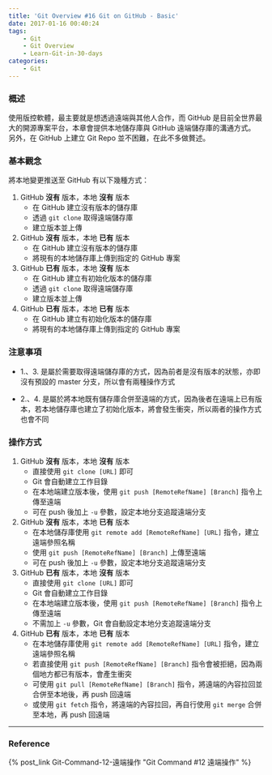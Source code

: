 ```yaml
---
title: 'Git Overview #16 Git on GitHub - Basic'
date: 2017-01-16 00:40:24
tags: 
    - Git
    - Git Overview
    - Learn-Git-in-30-days
categories:
    - Git
---
```

### 概述
使用版控軟體，最主要就是想透過遠端與其他人合作，而 GitHub 是目前全世界最大的開源專案平台，本章會提供本地儲存庫與 GitHub 遠端儲存庫的溝通方式。
另外，在 GitHub 上建立 Git Repo 並不困難，在此不多做贅述。

<!-- more -->

### 基本觀念
將本地變更推送至 GitHub 有以下幾種方式：

1. GitHub **沒有** 版本，本地 **沒有** 版本
    - 在 GitHub 建立沒有版本的儲存庫
    - 透過 `git clone` 取得遠端儲存庫
    - 建立版本並上傳
2. GitHub **沒有** 版本，本地 **已有** 版本
    - 在 GitHub 建立沒有版本的儲存庫
    - 將現有的本地儲存庫上傳到指定的 GitHub 專案 
3. GitHub **已有** 版本，本地 **沒有** 版本
    - 在 GitHub 建立有初始化版本的儲存庫
    - 透過 `git clone` 取得遠端儲存庫
    - 建立版本並上傳 
4. GitHub **已有** 版本，本地 **已有** 版本
    - 在 GitHub 建立有初始化版本的儲存庫
    - 將現有的本地儲存庫上傳到指定的 GitHub 專案


### 注意事項
 - 1.、3. 是屬於需要取得遠端儲存庫的方式，因為前者是沒有版本的狀態，亦即沒有預設的 master 分支，所以會有兩種操作方式
 

 - 2.、4. 是屬於將本地既有儲存庫合併至遠端的方式，因為後者在遠端上已有版本，若本地儲存庫也建立了初始化版本，將會發生衝突，所以兩者的操作方式也會不同
 
 
### 操作方式

1. GitHub **沒有** 版本，本地 **沒有** 版本
    - 直接使用 `git clone [URL]` 即可
    - Git 會自動建立工作目錄
    - 在本地端建立版本後，使用 `git push [RemoteRefName] [Branch]` 指令上傳至遠端
    - 可在 push 後加上 `-u` 參數，設定本地分支追蹤遠端分支   
2. GitHub **沒有** 版本，本地 **已有** 版本
    - 在本地儲存庫使用 `git remote add [RemoteRefName] [URL]` 指令，建立遠端參照名稱
    - 使用 `git push [RemoteRefName] [Branch]` 上傳至遠端
    - 可在 push 後加上 `-u` 參數，設定本地分支追蹤遠端分支
3. GitHub **已有** 版本，本地 **沒有** 版本
    - 直接使用 `git clone [URL]` 即可
    - Git 會自動建立工作目錄
    - 在本地端建立版本後，使用 `git push [RemoteRefName] [Branch]` 指令上傳至遠端
    - 不需加上 `-u` 參數，Git 會自動設定本地分支追蹤遠端分支
4. GitHub **已有** 版本，本地 **已有** 版本
    - 在本地儲存庫使用 `git remote add [RemoteRefName] [URL]` 指令，建立遠端參照名稱
    - 若直接使用 `git push [RemoteRefName] [Branch]` 指令會被拒絕，因為兩個地方都已有版本，會產生衝突
    - 可使用 `git pull [RemoteRefName] [Branch]` 指令，將遠端的內容拉回並合併至本地後，再 push 回遠端
    - 或使用 `git fetch` 指令，將遠端的內容拉回，再自行使用 `git merge` 合併至本地，再 push 回遠端

---

### Reference
{% post_link Git-Command-12-遠端操作 "Git Command #12 遠端操作" %}